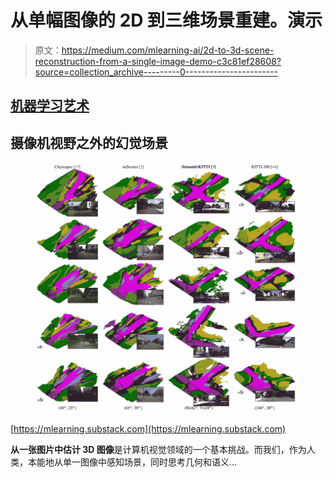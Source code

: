 # 从单幅图像的 2D 到三维场景重建。演示

> 原文：<https://medium.com/mlearning-ai/2d-to-3d-scene-reconstruction-from-a-single-image-demo-c3c81ef28608?source=collection_archive---------0----------------------->

## [机器学习艺术](https://mlearning.substack.com)

## 摄像机视野之外的幻觉场景

[![](img/fa594a8681503f296f83fc21436532fa.png)](https://mlearning.substack.com/p/-8-ai-art-tools-worth-learning-about)

[https://mlearning.substack.com](https://mlearning.substack.com)

**从一张图片中估计 3D 图像**是计算机视觉领域的一个基本挑战。而我们，作为人类，本能地从单一图像中感知场景，同时思考几何和语义…